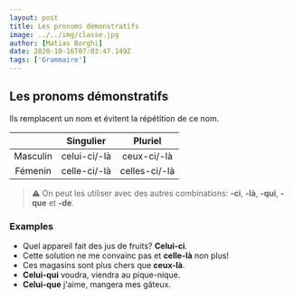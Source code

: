 ```yaml
---
layout: post
title: Les pronoms démonstratifs
image: ../../img/classe.jpg
author: [Matias Borghi]
date: 2020-10-16T07:03:47.149Z
tags: ['Grammaire']
---
```


## Les pronoms démonstratifs

Ils remplacent un nom et évitent la répétition de ce nom.

|          	|   Singulier  	|    Pluriel    	|
|:--------:	|:------------:	|:-------------:	|
| Masculin 	| celui-ci/-là 	|  ceux-ci/-là  	|
|  Fémenin 	| celle-ci/-là 	| celles-ci/-là 	|

> ⚠ On peut les utiliser avec des autres combinations: **-ci**, **-là**, **-qui**, **-que** et **-de**.

### Examples

- Quel appareil fait des jus de fruits? **Celui-ci**.
- Cette solution ne me convainc pas et **celle-là** non plus!
- Ces magasins sont plus chers que **ceux-là**.
- **Celui-qui** voudra, viendra au pique-nique.
- **Celui-que** j'aime, mangera mes gâteux.